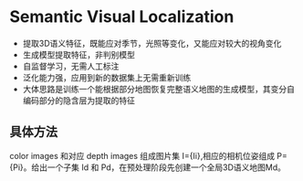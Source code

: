# Semantic Visual Localization

* 提取3D语义特征，既能应对季节，光照等变化，又能应对较大的视角变化
* 生成模型提取特征，非判别模型
* 自监督学习，无需人工标注
* 泛化能力强，应用到新的数据集上无需重新训练
* 大体思路是训练一个能根据部分地图恢复完整语义地图的生成模型，其变分自编码部分的隐含层为提取的特征

## 具体方法

color images 和对应 depth images 组成图片集 I={Ii},相应的相机位姿组成 P={Pi}。给出一个子集 Id 和 Pd，在预处理阶段先创建一个全局3D语义地图Md。
